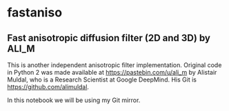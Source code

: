 # fastaniso
## Fast anisotropic diffusion filter (2D and 3D) by ALI_M

This is another independent anisotropic filter implementation. Original code in Python 2 was made available at https://pastebin.com/u/ali_m  by Alistair Muldal, who is a Research Scientist at Google DeepMind. His Git is https://github.com/alimuldal. 

In this notebook we will be using my Git mirror.
